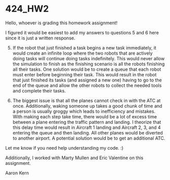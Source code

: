 # 424_HW2
Hello, whoever is grading this homework assignment!

I figured it would be easiest to add my answers to questions 5 and 6 here since it is just a written response. 

5. If the robot that just finished a task begins a new task immediately, it would create an infinite loop where the two robots that are actively doing tasks will continue doing tasks indefinitely. This would never allow the simulation to finish as the finishing scenario is all the robots finishing all their tasks. One solution would be to create a queue that each robot must enter before beginning their task. This would result in the robot that just finished its tasks (and assigned a new one) having to go to the end of the queue and allow the other robots to collect the needed tools and complete their tasks.

6. The biggest issue is that all the planes cannot check in with the ATC at once. Additionally, waking someone up takes a good chunk of time and a person is usually groggy which leads to inefficiency and mistakes. With making each step take time, there would be a lot of excess time between a plane entering the traffic pattern and landing. I theorize that this delay time would result in Aircraft 1 landing and Aircraft 2, 3, and 4 entering the queue and then landing. All other planes would be diverted to another airport. A potential solution would be to get an additional ATC. 

Let me know if you need help understanding my code. :)

Additionally, I worked with Marty Mullen and Eric Valentine on this assignment.

Aaron Kern
